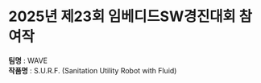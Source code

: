 # 2025년 제23회 임베디드SW경진대회 참여작 <br>
**팀명** : WAVE<br>
**작품명** : S.U.R.F. (Sanitation Utility Robot with Fluid)<br>
